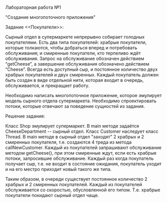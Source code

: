 Лабораторная работа №1

"Создание многопоточного приложения"

Задание <<Покупатели>>: 

Сырный отдел в супермаркете непрерывно собирает голодных покупателями. Есть два типа покупателей:
храбрые покупатели, которые толкаются, чтобы добраться вперед и потребовать обслуживания; и смиренные
покупатели, кто терпеливо ждёт обслуживания. Запрос на обслуживание обозначен действием “getCheese”, а
завершение обслуживания обозначено действием “Cheese”. Всегда есть доступный сыр, и постоянное количество двух
храбрых покупателей и двух смиренных. Каждый покупатель должен быть создан в виде отдельной нити, которая
входит в очередь, обслуживается, и прекращает работу.

Необходимо написать многопоточное приложение, которое эмулирует модель сырного отдела супермаркета. Необходимо спроектировать потоки, 
которые отвечают за поведение сущностей из задания.

Решение задания:

Класс Shop эмулирует супермаркет. В main методе задаётся CheeseDepartment -- сырный отдел. Класс Customer наследует 
класс Thread. В main методе в сырный отдел "заходят" 2 храбрых и 2 смиренных покупателя, т.е. создаются 4 треда из 
метода callNewCustomer. Каждый из покупателей запрашивают обслуживание методом getCheese(), при этом смиренные ждут,
если есть храбрые потоки, запросившие обслуживание. Каждый раз когда покупатель получает сыр, т.е. не входит в состояние
ожидания, покупатель уходит и на его местро приходит новый такого же типа.

Таким образом, в очереди существует постоянное количество 2 храбрых и 2 смиренных покупателей. Каждый из покупателей
обслуживается со скоростью, обусловленной его типом. Т.е. храбрые покупатели покидают сырный отдел чаще.